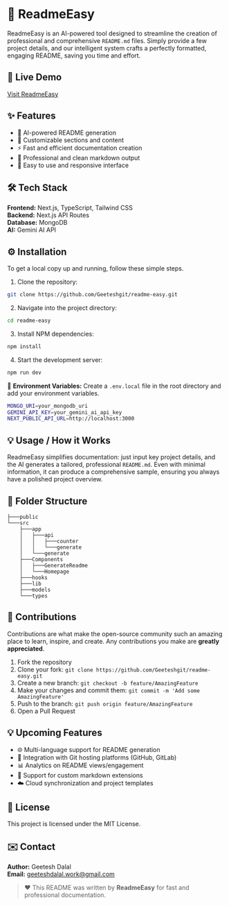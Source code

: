 # 📝 ReadmeEasy
ReadmeEasy is an AI-powered tool designed to streamline the creation of professional and comprehensive `README.md` files. Simply provide a few project details, and our intelligent system crafts a perfectly formatted, engaging README, saving you time and effort.

## 🚀 Live Demo
[Visit ReadmeEasy](<https://readmeeasy.vercel.app>)

## ✨ Features
- 🌟 AI-powered README generation
- 📝 Customizable sections and content
- ⚡ Fast and efficient documentation creation
- 🎨 Professional and clean markdown output
- 💾 Easy to use and responsive interface

## 🛠️ Tech Stack
**Frontend:** Next.js, TypeScript, Tailwind CSS\
**Backend:** Next.js API Routes\
**Database:** MongoDB\
**AI:** Gemini AI API

## ⚙️ Installation
To get a local copy up and running, follow these simple steps.

1. Clone the repository:
```bash
git clone https://github.com/Geeteshgit/readme-easy.git
```

2. Navigate into the project directory:
```bash
cd readme-easy
```

3. Install NPM dependencies:
```bash
npm install
```

4. Start the development server:
```bash
npm run dev
```

🔑 **Environment Variables:** Create a `.env.local` file in the root directory and add your environment variables.
```bash
MONGO_URI=your_mongodb_uri
GEMINI_API_KEY=your_gemini_ai_api_key
NEXT_PUBLIC_API_URL=http://localhost:3000
```

## 💡 Usage / How it Works
ReadmeEasy simplifies documentation: just input key project details, and the AI generates a tailored, professional `README.md`. Even with minimal information, it can produce a comprehensive sample, ensuring you always have a polished project overview.

## 📂 Folder Structure
```
├───public
└───src
    ├───app
    │   ├───api
    │   │   ├───counter
    │   │   └───generate
    │   └───generate
    ├───Components
    │   ├───GenerateReadme
    │   └───Homepage
    ├───hooks
    ├───lib
    ├───models
    └───types
```

## 👋 Contributions
Contributions are what make the open-source community such an amazing place to learn, inspire, and create. Any contributions you make are **greatly appreciated**.

1. Fork the repository
2. Clone your fork: `git clone https://github.com/Geeteshgit/readme-easy.git`
3. Create a new branch: `git checkout -b feature/AmazingFeature`
4. Make your changes and commit them: `git commit -m 'Add some AmazingFeature'`
5. Push to the branch: `git push origin feature/AmazingFeature`
6. Open a Pull Request

## 💡 Upcoming Features
- 🌐 Multi-language support for README generation
- 🧩 Integration with Git hosting platforms (GitHub, GitLab)
- 📊 Analytics on README views/engagement
- 🔗 Support for custom markdown extensions
- ☁️ Cloud synchronization and project templates

## 📜 License
This project is licensed under the MIT License.

## ✉️ Contact
**Author:** Geetesh Dalal\
**Email:** geeteshdalal.work@gmail.com

> ❤️ This README was written by **ReadmeEasy** for fast and professional documentation.